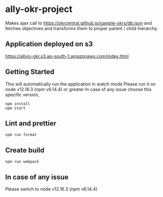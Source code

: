 # ally-okr-project
Makes ajax call to https://okrcentral.github.io/sample-okrs/db.json and fetches objectives
and transforms them to proper parent / child hierarchy.

## Application deployed on s3 
https://allyio-okr.s3.ap-south-1.amazonaws.com/index.html

## Getting Started
This will automatically run the application in watch mode
Please run it on node v12.16.3 (npm v6.14.4) or greater
In case of any issue choose this specific version,
```
npm install
npm start

```

## Lint and prettier
```
npm run format

```

## Create build
```
npm run webpack

```

## In case of any issue
Please switch to node v12.16.3 (npm v6.14.4)

